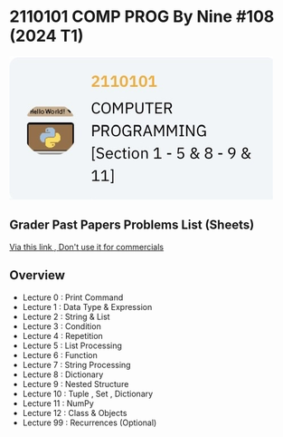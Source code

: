# 2110101 COMP PROG By Nine #108 (2024 T1)
![This Pic](https://github.com/NuBFightForCP51Again/2110101-Computer-Programming/blob/main/101_Others/comp%20prog.png)

## Grader **Past Papers** Problems List (Sheets)
[Via this link , Don't use it for commercials](https://docs.google.com/spreadsheets/d/1Lnr0fJUAuTAKb0WXEis1gX0B1XdrFbnvktUbIbZEKAQ/edit?gid=663663241#gid=663663241)

## Overview
  - Lecture 0 : Print Command
  - Lecture 1 : Data Type & Expression
  - Lecture 2 : String & List
  - Lecture 3 : Condition
  - Lecture 4 : Repetition
  - Lecture 5 : List Processing
  - Lecture 6 : Function
  - Lecture 7 : String Processing
  - Lecture 8 : Dictionary
  - Lecture 9 : Nested Structure
  - Lecture 10 : Tuple , Set , Dictionary
  - Lecture 11 : NumPy
  - Lecture 12 : Class & Objects
  - Lecture 99 : Recurrences (Optional)


